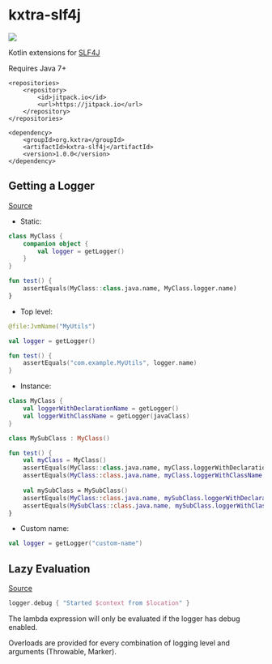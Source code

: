 # kxtra-slf4j

[![](https://jitpack.io/v/org.kxtra/kxtra-slf4j.svg)](https://jitpack.io/#org.kxtra/kxtra-slf4j)

Kotlin extensions for [SLF4J](https://www.slf4j.org/)

Requires Java 7+

```
<repositories>
    <repository>
        <id>jitpack.io</id>
        <url>https://jitpack.io</url>
    </repository>
</repositories>
```

```
<dependency>
    <groupId>org.kxtra</groupId>
    <artifactId>kxtra-slf4j</artifactId>
    <version>1.0.0</version>
</dependency>
```



## Getting a Logger

[Source](https://github.com/kxtra/kxtra-slf4j/blob/master/src/main/java/org/kxtra/slf4j/loggerfactory/LoggerFactory.kt)

* Static:

```kotlin
class MyClass {
    companion object {
        val logger = getLogger()
    }
}

fun test() {
    assertEquals(MyClass::class.java.name, MyClass.logger.name)
}
```

* Top level:

```kotlin
@file:JvmName("MyUtils")

val logger = getLogger()

fun test() {
    assertEquals("com.example.MyUtils", logger.name)
}
```

* Instance:

```kotlin
class MyClass {
    val loggerWithDeclarationName = getLogger()
    val loggerWithClassName = getLogger(javaClass)
}

class MySubClass : MyClass() 

fun test() {
    val myClass = MyClass()
    assertEquals(MyClass::class.java.name, myClass.loggerWithDeclarationName.name)
    assertEquals(MyClass::class.java.name, myClass.loggerWithClassName.name)
    
    val mySubClass = MySubClass()
    assertEquals(MyClass::class.java.name, mySubClass.loggerWithDeclarationName.name)
    assertEquals(MySubClass::class.java.name, mySubClass.loggerWithClassName.name)
}
```

* Custom name:
```kotlin
val logger = getLogger("custom-name")
```

## Lazy Evaluation

[Source](https://github.com/kxtra/kxtra-slf4j/blob/master/src/main/java/org/kxtra/slf4j/logger/Logger.kt)

```kotlin
logger.debug { "Started $context from $location" }
```

The lambda expression will only be evaluated if the logger has debug enabled. 

Overloads are provided for every combination of logging level and arguments (Throwable, Marker). 
